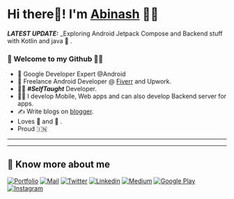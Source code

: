  # Hi there👋! I'm [Abinash]([https://shreyaspatil.dev](https://gabinash.read.gd/)) 🙋‍♂️         
  
     

_**LATEST UPDATE:**_ _Exploring Android Jetpack Compose and Backend stuff with Kotlin and java 🥽 .

### 🎍 Welcome to my Github 👨‍💻    
  
- 👦 Google Developer Expert @Android
- 💼 Freelance Android Developer @ [Fiverr](https://www.fiverr.com) and Upwork.
- 👨‍💻 ***#SelfTaught*** Developer.
- 👨‍💻 I develop Mobile, Web apps and can also develop Backend server for apps.
- ✍️ Write blogs on [blogger](https://friendlyabinash.blogspot.com/).
- Loves 🎵 and 🎹        .
- Proud 🇮🇳      
---

-------

## 🔗 Know more about me                  

[![Portfolio](https://img.shields.io/badge/-Portfolio-black?style=for-the-badge&logo=google-chrome&logoColor=white)](https://gabinash.read.gd/)
[![Mail](https://img.shields.io/badge/-Say%20Hi!-black?style=for-the-badge&logo=gmail)](mailto:gabinash018@gmail.com)
[![Twitter](https://img.shields.io/badge/-Twitter-black?style=for-the-badge&logo=twitter)](https://twitter.com/gabinash7023)
[![Linkedin](https://img.shields.io/badge/-LinkedIn-black?style=for-the-badge&logo=Linkedin)](https://www.linkedin.com)
[![Medium](https://img.shields.io/badge/-Medium-black?style=for-the-badge&logo=Medium)](https://medium.com)
[![Google Play](https://img.shields.io/badge/-Google%20Play-black?style=for-the-badge&logo=google-play)](https://play.google.com/store)
[![Instagram](https://img.shields.io/badge/-Instagram-black?style=for-the-badge&logo=instagram)](https://instagram.com)
